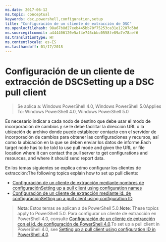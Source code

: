 ```yaml
---
ms.date: 2017-06-12
ms.topic: conceptual
keywords: dsc,powershell,configuration,setup
title: "Configuración de un cliente de extracción de DSC"
ms.openlocfilehash: 98a67b8d27eeb445bb70f75253ca31e12207d5bd
ms.sourcegitcommit: a444406120e5af4e746cbbc0558fe89a7e78aef6
ms.translationtype: HT
ms.contentlocale: es-ES
ms.lasthandoff: 01/17/2018
---
```

# <a name="setting-up-a-dsc-pull-client"></a><span data-ttu-id="01059-103">Configuración de un cliente de extracción de DSC</span><span class="sxs-lookup"><span data-stu-id="01059-103">Setting up a DSC pull client</span></span>

> <span data-ttu-id="01059-104">Se aplica a: Windows PowerShell 4.0, Windows PowerShell 5.0</span><span class="sxs-lookup"><span data-stu-id="01059-104">Applies To: Windows PowerShell 4.0, Windows PowerShell 5.0</span></span>

<span data-ttu-id="01059-105">Es necesario indicar a cada nodo de destino que debe usar el modo de incorporación de cambios y se le debe facilitar la dirección URL o la ubicación de archivo donde puede establecer contacto con el servidor de incorporación de cambios para obtener las configuraciones y recursos, así como la ubicación en la que se deben enviar los datos de informe.</span><span class="sxs-lookup"><span data-stu-id="01059-105">Each target node has to be told to use pull mode and given the URL or file location where it can contact the pull server to get configurations and resources, and where it should send report data.</span></span>


<span data-ttu-id="01059-106">En los temas siguientes se explica cómo configurar los clientes de extracción:</span><span class="sxs-lookup"><span data-stu-id="01059-106">The following topics explain how to set up pull clients:</span></span>

* [<span data-ttu-id="01059-107">Configuración de un cliente de extracción mediante nombres de configuración</span><span class="sxs-lookup"><span data-stu-id="01059-107">Setting up a pull client using configuration names</span></span>](pullClientConfigNames.md)
* [<span data-ttu-id="01059-108">Configuración de un cliente de extracción mediante id. de configuración</span><span class="sxs-lookup"><span data-stu-id="01059-108">Setting up a pull client using configuration ID</span></span>](pullClientConfigID.md)

> <span data-ttu-id="01059-109">**Nota**: Estos temas se aplican a de PowerShell 5.0.</span><span class="sxs-lookup"><span data-stu-id="01059-109">**Note**: These topics apply to PowerShell 5.0.</span></span> <span data-ttu-id="01059-110">Para configurar un cliente de extracción en PowerShell 4.0, consulte [Configuración de un cliente de extracción con el id. de configuración de PowerShell 4.0](pullClientConfigID4.md).</span><span class="sxs-lookup"><span data-stu-id="01059-110">To set up a pull client in PowerShell 4.0, see [Setting up a pull client using configuration ID in PowerShell 4.0](pullClientConfigID4.md).</span></span>

